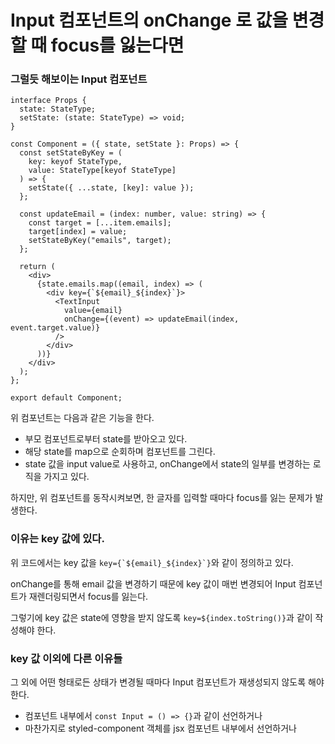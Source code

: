 # Input 컴포넌트의 onChange 로 값을 변경할 때 focus를 잃는다면

### 그럴듯 해보이는 Input 컴포넌트

```tsx
interface Props {
  state: StateType;
  setState: (state: StateType) => void;
}

const Component = ({ state, setState }: Props) => {
  const setStateByKey = (
    key: keyof StateType,
    value: StateType[keyof StateType]
  ) => {
    setState({ ...state, [key]: value });
  };

  const updateEmail = (index: number, value: string) => {
    const target = [...item.emails];
    target[index] = value;
    setStateByKey("emails", target);
  };

  return (
    <div>
      {state.emails.map((email, index) => (
        <div key={`${email}_${index}`}>
          <TextInput
            value={email}
            onChange={(event) => updateEmail(index, event.target.value)}
          />
        </div>
      ))}
    </div>
  );
};

export default Component;
```

위 컴포넌트는 다음과 같은 기능을 한다.

- 부모 컴포넌트로부터 state를 받아오고 있다.
- 해당 state를 map으로 순회하며 컴포넌트를 그린다.
- state 값을 input value로 사용하고, onChange에서 state의 일부를 변경하는 로직을 가지고 있다.

하지만, 위 컴포넌트를 동작시켜보면, 한 글자를 입력할 때마다 focus를 잃는 문제가 발생한다.

### 이유는 key 값에 있다.

위 코드에서는 key 값을 `` key={`${email}_${index}`} ``와 같이 정의하고 있다.

onChange를 통해 email 값을 변경하기 때문에 key 값이 매번 변경되어 Input 컴포넌트가 재렌더링되면서 focus를 잃는다.

그렇기에 key 값은 state에 영향을 받지 않도록 `key=${index.toString()}`과 같이 작성해야 한다.

### key 값 이외에 다른 이유들

그 외에 어떤 형태로든 상태가 변경될 때마다 Input 컴포넌트가 재생성되지 않도록 해야 한다.

- 컴포넌트 내부에서 `const Input = () => {}`과 같이 선언하거나
- 마찬가지로 styled-component 객체를 jsx 컴포넌트 내부에서 선언하거나
